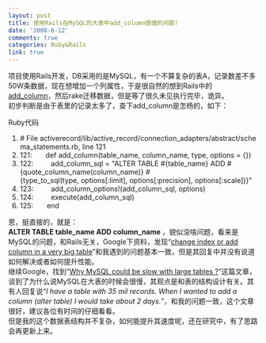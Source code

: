 ```yaml
---
layout: post
title: 使用Rails在MySQL的大表中add_column很慢的问题!
date: '2008-6-12'
comments: true
categories: Ruby&Rails
link: true
---
```

<p>项目使用Rails开发，DB采用的是MySQL，有一个不算复杂的表A，记录数差不多50W条数据，现在想增加一个列属性，于是很自然的想到Rails中的<a href="http://www.railsbrain.com/api/rails-1.2.3/doc/index.html?a=M001173&amp;name=add_column">add_column</a>，然后rake迁移数据，但是等了很久未见执行完毕，诡异。<br />
初步判断是由于表里的记录太多了，查下add_column是怎杨的，如下：</p>
<div class="codeText">
<div class="codeHead">Ruby代码</div>
<ol start="1" class="dp-rb">
    <li class="alt"><span><span class="comment">#&nbsp;File&nbsp;activerecord/lib/active_record/connection_adapters/abstract/schema_statements.rb,&nbsp;line&nbsp;121</span><span>&nbsp;&nbsp;</span></span></li>
    <li class=""><span>121:&nbsp;&nbsp;&nbsp;&nbsp;&nbsp;&nbsp;&nbsp;<span class="keyword">def</span><span>&nbsp;add_column(table_name,&nbsp;column_name,&nbsp;type,&nbsp;options&nbsp;=&nbsp;{})&nbsp;&nbsp;</span></span></li>
    <li class="alt"><span>122:&nbsp;&nbsp;&nbsp;&nbsp;&nbsp;&nbsp;&nbsp;&nbsp;&nbsp;add_column_sql&nbsp;=&nbsp;<span class="string">&quot;ALTER&nbsp;TABLE&nbsp;#{table_name}&nbsp;ADD&nbsp;#{quote_column_name(column_name)}&nbsp;#{type_to_sql(type,&nbsp;options[:limit],&nbsp;options[:precision],&nbsp;options[:scale])}&quot;</span><span>&nbsp;&nbsp;</span></span></li>
    <li class=""><span>123:&nbsp;&nbsp;&nbsp;&nbsp;&nbsp;&nbsp;&nbsp;&nbsp;&nbsp;add_column_options!(add_column_sql,&nbsp;options)&nbsp;&nbsp;</span></li>
    <li class="alt"><span>124:&nbsp;&nbsp;&nbsp;&nbsp;&nbsp;&nbsp;&nbsp;&nbsp;&nbsp;execute(add_column_sql)&nbsp;&nbsp;</span></li>
    <li class=""><span>125:&nbsp;&nbsp;&nbsp;&nbsp;&nbsp;&nbsp;&nbsp;<span class="keyword">end</span><span>&nbsp;&nbsp;</span></span></li>
</ol>
</div>
<p>恩，挺直接的，就是：<br />
<span><span class="string"><strong>ALTER&nbsp;TABLE table_name ADD column_name </strong>，貌似没啥问题，看来是MySQL的问题，和Rails无关，Google下资料，发现&ldquo;<a href="http://forums.mysql.com/read.php?21,158101,158101#msg-158101">change index or add column in a very big table</a>&rdquo;和我遇到的问题基本一致，但是其回复中并没有说道如何解决或者如何提升性能。<br />
继续Google，找到&ldquo;<a href="http://www.mysqlperformanceblog.com/2006/06/09/why-mysql-could-be-slow-with-large-tables/#comment-1778">Why MySQL could be slow with large tables ?</a>&rdquo;这篇文章，谈到了为什么说MySQL在大表的时候会很慢，其观点是和表的结构设计有关。其有人回复说&ldquo;<em>I have a table with 35 mil records. When I wanted to add a column (alter table) I would take about 2 days.</em>&rdquo;，和我的问题一致，这个文章很好，建议各位有时间的仔细看看。<br />
但是我的这个数据表结构并不复杂，如何能提升其速度呢，还在研究中，有了思路会再更新上来。<br />
</span></span></p>
